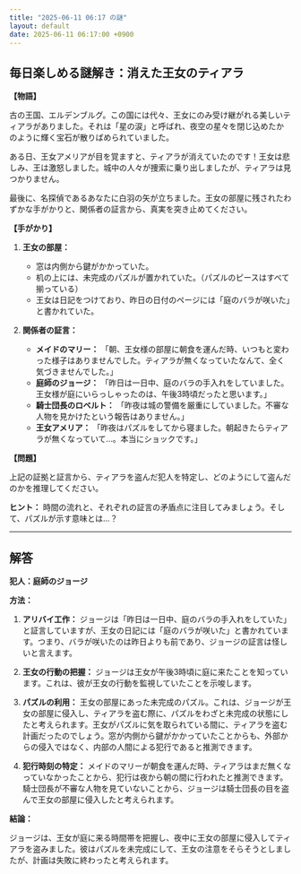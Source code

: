 ```yaml
---
title: "2025-06-11 06:17 の謎"
layout: default
date: 2025-06-11 06:17:00 +0900
---
```

## 毎日楽しめる謎解き：消えた王女のティアラ

**【物語】**

古の王国、エルデンブルグ。この国には代々、王女にのみ受け継がれる美しいティアラがありました。それは「星の涙」と呼ばれ、夜空の星々を閉じ込めたかのように輝く宝石が散りばめられていました。

ある日、王女アメリアが目を覚ますと、ティアラが消えていたのです！王女は悲しみ、王は激怒しました。城中の人々が捜索に乗り出しましたが、ティアラは見つかりません。

最後に、名探偵であるあなたに白羽の矢が立ちました。王女の部屋に残されたわずかな手がかりと、関係者の証言から、真実を突き止めてください。

**【手がかり】**

1.  **王女の部屋：**
    *   窓は内側から鍵がかかっていた。
    *   机の上には、未完成のパズルが置かれていた。（パズルのピースはすべて揃っている）
    *   王女は日記をつけており、昨日の日付のページには「庭のバラが咲いた」と書かれていた。

2.  **関係者の証言：**
    *   **メイドのマリー：** 「朝、王女様の部屋に朝食を運んだ時、いつもと変わった様子はありませんでした。ティアラが無くなっていたなんて、全く気づきませんでした。」
    *   **庭師のジョージ：** 「昨日は一日中、庭のバラの手入れをしていました。王女様が庭にいらっしゃったのは、午後3時頃だったと思います。」
    *   **騎士団長のロベルト：** 「昨夜は城の警備を厳重にしていました。不審な人物を見かけたという報告はありません。」
    *   **王女アメリア：** 「昨夜はパズルをしてから寝ました。朝起きたらティアラが無くなっていて…。本当にショックです。」

**【問題】**

上記の証拠と証言から、ティアラを盗んだ犯人を特定し、どのようにして盗んだのかを推理してください。

**ヒント：** 時間の流れと、それぞれの証言の矛盾点に注目してみましょう。そして、パズルが示す意味とは…？

---

## 解答

**犯人：庭師のジョージ**

**方法：**

1.  **アリバイ工作：** ジョージは「昨日は一日中、庭のバラの手入れをしていた」と証言していますが、王女の日記には「庭のバラが咲いた」と書かれています。つまり、バラが咲いたのは昨日よりも前であり、ジョージの証言は怪しいと言えます。

2.  **王女の行動の把握：** ジョージは王女が午後3時頃に庭に来たことを知っています。これは、彼が王女の行動を監視していたことを示唆します。

3.  **パズルの利用：** 王女の部屋にあった未完成のパズル。これは、ジョージが王女の部屋に侵入し、ティアラを盗む際に、パズルをわざと未完成の状態にしたと考えられます。王女がパズルに気を取られている間に、ティアラを盗む計画だったのでしょう。窓が内側から鍵がかかっていたことからも、外部からの侵入ではなく、内部の人間による犯行であると推測できます。

4.  **犯行時刻の特定：** メイドのマリーが朝食を運んだ時、ティアラはまだ無くなっていなかったことから、犯行は夜から朝の間に行われたと推測できます。騎士団長が不審な人物を見ていないことから、ジョージは騎士団長の目を盗んで王女の部屋に侵入したと考えられます。

**結論：**

ジョージは、王女が庭に来る時間帯を把握し、夜中に王女の部屋に侵入してティアラを盗みました。彼はパズルを未完成にして、王女の注意をそらそうとしましたが、計画は失敗に終わったと考えられます。
